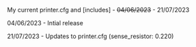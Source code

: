 My current printer.cfg and [includes] - ~~04/06/2023~~ - 21/07/2023

04/06/2023 - Intial release

21/07/2023 - Updates to printer.cfg (sense_resistor: 0.220)
